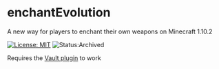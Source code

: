 # enchantEvolution
A new way for players to enchant their own weapons on Minecraft 1.10.2

[![License: MIT](https://img.shields.io/badge/License-MIT-yellow.svg)](https://opensource.org/licenses/MIT) ![Status:Archived](https://img.shields.io/badge/Status-Archived-inactive)

Requires the [Vault plugin](https://www.spigotmc.org/resources/vault.41918/) to work
